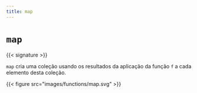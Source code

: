 ```yaml
---
title: map
---
```


# `map`

{{< signature >}}

`map` cria uma coleção usando os resultados da aplicação da função `f` a cada elemento desta coleção.

{{< figure src="images/functions/map.svg" >}}
